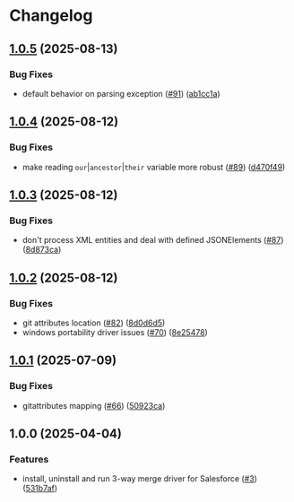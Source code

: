 # Changelog

## [1.0.5](https://github.com/scolladon/sf-git-merge-driver/compare/v1.0.4...v1.0.5) (2025-08-13)


### Bug Fixes

* default behavior on parsing exception ([#91](https://github.com/scolladon/sf-git-merge-driver/issues/91)) ([ab1cc1a](https://github.com/scolladon/sf-git-merge-driver/commit/ab1cc1ac8b7a119644f665430a2dc0001341b293))

## [1.0.4](https://github.com/scolladon/sf-git-merge-driver/compare/v1.0.3...v1.0.4) (2025-08-12)


### Bug Fixes

* make reading `our`|`ancestor`|`their` variable more robust ([#89](https://github.com/scolladon/sf-git-merge-driver/issues/89)) ([d470f49](https://github.com/scolladon/sf-git-merge-driver/commit/d470f496ef4e3a2bf0723583e64c77513fbffe36))

## [1.0.3](https://github.com/scolladon/sf-git-merge-driver/compare/v1.0.2...v1.0.3) (2025-08-12)


### Bug Fixes

* don't process XML entities and deal with defined JSONElements ([#87](https://github.com/scolladon/sf-git-merge-driver/issues/87)) ([8d873ca](https://github.com/scolladon/sf-git-merge-driver/commit/8d873cafc17f7a6df395806293f0a2bdf8cff19e))

## [1.0.2](https://github.com/scolladon/sf-git-merge-driver/compare/v1.0.1...v1.0.2) (2025-08-12)


### Bug Fixes

* git attributes location ([#82](https://github.com/scolladon/sf-git-merge-driver/issues/82)) ([8d0d6d5](https://github.com/scolladon/sf-git-merge-driver/commit/8d0d6d584ea4bfe1e73cb13fc93801a85e4a4c7f))
* windows portability driver issues ([#70](https://github.com/scolladon/sf-git-merge-driver/issues/70)) ([8e25478](https://github.com/scolladon/sf-git-merge-driver/commit/8e25478f3912885521a8e5ac84dac5ac1b0c3e26))

## [1.0.1](https://github.com/scolladon/sf-git-merge-driver/compare/v1.0.0...v1.0.1) (2025-07-09)


### Bug Fixes

* gitattributes mapping ([#66](https://github.com/scolladon/sf-git-merge-driver/issues/66)) ([50923ca](https://github.com/scolladon/sf-git-merge-driver/commit/50923ca04cd5ad7848aef5ff5f19410c8ef04778))

## 1.0.0 (2025-04-04)


### Features

* install, uninstall and run 3-way merge driver for Salesforce ([#3](https://github.com/scolladon/sf-git-merge-driver/issues/3)) ([531b7af](https://github.com/scolladon/sf-git-merge-driver/commit/531b7af61bde0f8dc85536e35a5d14ea2cde7b3a))

